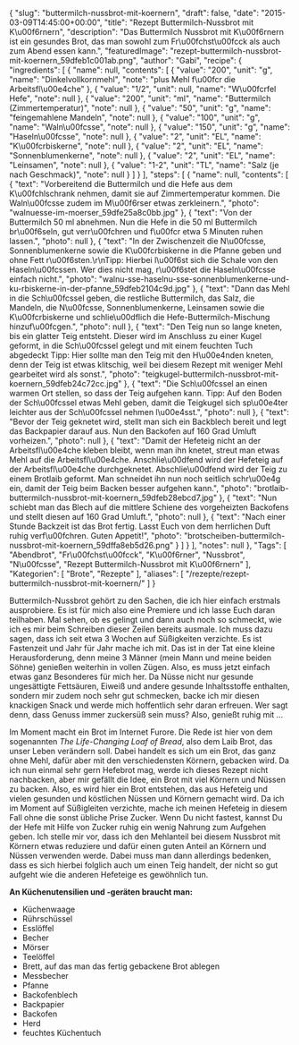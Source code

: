 {
    "slug": "buttermilch-nussbrot-mit-koernern",
    "draft": false,
    "date": "2015-03-09T14:45:00+00:00",
    "title": "Rezept Buttermilch-Nussbrot mit K\u00f6rnern",
    "description": "Das Buttermilch Nussbrot mit K\u00f6rnern ist ein gesundes Brot, das man sowohl zum Fr\u00fchst\u00fcck als auch zum Abend essen kann.",
    "featuredImage": "rezept-buttermilch-nussbrot-mit-koernern_59dfeb1c001ab.png",
    "author": "Gabi",
    "recipe": {
        "ingredients": [
            {
                "name": null,
                "contents": [
                    {
                        "value": "200",
                        "unit": "g",
                        "name": "Dinkelvollkornmehl",
                        "note": "plus Mehl f\u00fcr die Arbeitsfl\u00e4che"
                    },
                    {
                        "value": "1\/2",
                        "unit": null,
                        "name": "W\u00fcrfel Hefe",
                        "note": null
                    },
                    {
                        "value": "200",
                        "unit": "ml",
                        "name": "Buttermilch (Zimmertemperatur)",
                        "note": null
                    },
                    {
                        "value": "50",
                        "unit": "g",
                        "name": "feingemahlene Mandeln",
                        "note": null
                    },
                    {
                        "value": "100",
                        "unit": "g",
                        "name": "Waln\u00fcsse",
                        "note": null
                    },
                    {
                        "value": "150",
                        "unit": "g",
                        "name": "Haseln\u00fcsse",
                        "note": null
                    },
                    {
                        "value": "2",
                        "unit": "EL",
                        "name": "K\u00fcrbiskerne",
                        "note": null
                    },
                    {
                        "value": "2",
                        "unit": "EL",
                        "name": "Sonnenblumenkerne",
                        "note": null
                    },
                    {
                        "value": "2",
                        "unit": "EL",
                        "name": "Leinsamen",
                        "note": null
                    },
                    {
                        "value": "1-2",
                        "unit": "TL",
                        "name": "Salz (je nach Geschmack)",
                        "note": null
                    }
                ]
            }
        ],
        "steps": [
            {
                "name": null,
                "contents": [
                    {
                        "text": "Vorbereitend die Buttermilch und die Hefe aus dem K\u00fchlschrank nehmen, damit sie auf Zimmertemperatur kommen. Die Waln\u00fcsse zudem im M\u00f6rser etwas zerkleinern.",
                        "photo": "walnuesse-im-moerser_59dfe25a8c0bb.jpg"
                    },
                    {
                        "text": "Von der Buttermilch 50 ml abnehmen. Nun die Hefe in die 50 ml Buttermilch  br\u00f6seln, gut verr\u00fchren und f\u00fcr etwa 5 Minuten ruhen lassen.",
                        "photo": null
                    },
                    {
                        "text": "In der Zwischenzeit die N\u00fcsse, Sonnenblumenkerne sowie die K\u00fcrbiskerne in die Pfanne geben und ohne Fett  r\u00f6sten.\r\nTipp: Hierbei l\u00f6st sich die Schale von den Haseln\u00fcssen. Wer dies nicht mag, r\u00f6stet die Haseln\u00fcsse einfach nicht.",
                        "photo": "walnu-sse-haselnu-sse-sonnenblumenkerne-und-ku-rbiskerne-in-der-pfanne_59dfeb2104c9d.jpg"
                    },
                    {
                        "text": "Dann das Mehl in die Sch\u00fcssel geben, die restliche Buttermilch, das Salz, die Mandeln, die N\u00fcsse, Sonnenblumenkerne, Leinsamen sowie die K\u00fcrbiskerne und schlie\u00dflich die Hefe-Buttermilch-Mischung hinzuf\u00fcgen.",
                        "photo": null
                    },
                    {
                        "text": "Den Teig nun so lange kneten, bis ein glatter Teig entsteht. Dieser wird im Anschluss zu einer Kugel geformt, in die Sch\u00fcssel gelegt  und  mit einem feuchten Tuch abgedeckt Tipp: Hier sollte man den Teig mit den H\u00e4nden kneten, denn der Teig ist etwas klitschig, weil bei diesem Rezept mit weniger Mehl gearbeitet wird als sonst.",
                        "photo": "teigkugel-buttermilch-nussbrot-mit-koernern_59dfeb24c72cc.jpg"
                    },
                    {
                        "text": "Die Sch\u00fcssel an einen warmen Ort stellen, so dass der Teig  aufgehen kann. Tipp: Auf den Boden der Sch\u00fcssel etwas Mehl geben, damit die Teigkugel sich sp\u00e4ter leichter aus der Sch\u00fcssel nehmen l\u00e4sst.",
                        "photo": null
                    },
                    {
                        "text": "Bevor der Teig geknetet wird, stellt man sich ein Backblech bereit und legt das Backpapier darauf aus. Nun den Backofen auf 160 Grad Umluft vorheizen.",
                        "photo": null
                    },
                    {
                        "text": "Damit der Hefeteig nicht an der Arbeitsfl\u00e4che kleben bleibt, wenn man ihn knetet, streut man etwas Mehl auf die Arbeitsfl\u00e4che. Anschlie\u00dfend wird der Hefeteig auf der Arbeitsfl\u00e4che durchgeknetet. Abschlie\u00dfend wird der Teig zu einem Brotlaib geformt. Man schneidet ihn nun noch seitlich schr\u00e4g ein, damit der Teig beim Backen besser aufgehen kann.",
                        "photo": "brotlaib-buttermilch-nussbrot-mit-koernern_59dfeb28ebcd7.jpg"
                    },
                    {
                        "text": "Nun schiebt man das Blech auf die mittlere Schiene des vorgeheizten Backofens und stellt diesen auf 160 Grad Umluft.",
                        "photo": null
                    },
                    {
                        "text": "Nach einer Stunde Backzeit ist das Brot fertig. Lasst Euch von dem herrlichen Duft ruhig verf\u00fchren. Guten Appetit!",
                        "photo": "brotscheiben-buttermilch-nussbrot-mit-koernern_59dffa8eb5d26.png"
                    }
                ]
            }
        ],
        "notes": null
    },
    "Tags": [
        "Abendbrot",
        "Fr\u00fchst\u00fcck",
        "K\u00f6rner",
        "Nussbrot",
        "N\u00fcsse",
        "Rezept Buttermilch-Nussbrot mit K\u00f6rnern"
    ],
    "Kategorien": [
        "Brote",
        "Rezepte"
    ],
    "aliases": [
        "\/rezepte\/rezept-buttermilch-nussbrot-mit-koernern\/"
    ]
}

Buttermilch-Nussbrot gehört zu den Sachen, die ich hier einfach erstmals ausprobiere. Es ist für mich also eine Premiere und ich lasse Euch daran teilhaben. Mal sehen, ob es gelingt und dann auch noch so schmeckt, wie ich es mir beim Schreiben dieser Zeilen bereits ausmale. Ich muss dazu sagen, dass ich seit etwa 3 Wochen auf Süßigkeiten verzichte. Es ist Fastenzeit und Jahr für Jahr mache ich mit. Das ist in der Tat eine kleine Herausforderung, denn meine 3 Männer (mein Mann und meine beiden Söhne) genießen weiterhin in vollen Zügen. Also, es muss jetzt einfach etwas ganz Besonderes für mich her. Da Nüsse nicht nur gesunde ungesättigte Fettsäuren, Eiweiß und andere gesunde Inhaltsstoffe enthalten, sondern mir zudem noch sehr gut schmecken, backe ich mir diesen knackigen Snack und werde mich hoffentlich sehr daran erfreuen. Wer sagt denn, dass Genuss immer zuckersüß sein muss? Also, genießt ruhig mit &#8230;

Im Moment macht ein Brot im Internet Furore. Die Rede ist hier von dem sogenannten _The Life-Changing Loaf of Bread_, also dem Laib Brot, das unser Leben verändern soll. Dabei handelt es sich um ein Brot, das ganz ohne Mehl, dafür aber mit den verschiedensten Körnern, gebacken wird. Da ich nun einmal sehr gern Hefebrot mag, werde ich dieses Rezept nicht nachbacken, aber mir gefällt die Idee, ein Brot mit viel Körnern und Nüssen zu backen. Also, es wird hier ein Brot entstehen, das aus Hefeteig und vielen gesunden und köstlichen Nüssen und Körnern gemacht wird. Da ich im Moment auf Süßigleiten verzichte, mache ich meinen Hefeteig in diesem Fall ohne die sonst übliche Prise Zucker. Wenn Du nicht fastest, kannst Du der Hefe mit Hilfe von Zucker ruhig ein wenig Nahrung zum Aufgehen geben. Ich stelle mir vor, dass ich den Mehlanteil bei diesem Nussbrot mit Körnern etwas reduziere und dafür einen guten Anteil an Körnern und Nüssen verwenden werde. Dabei muss man dann allerdings bedenken, dass es sich hierbei folglich auch um einen Teig handelt, der nicht so gut aufgeht wie die anderen Hefeteige es gewöhnlich tun.

**An Küchenutensilien und -geräten braucht man:**

 * Küchenwaage
 * Rührschüssel
 * Esslöffel
 * Becher
 * Mörser
 * Teelöffel
 * Brett, auf das man das fertig gebackene Brot ablegen
 * Messbecher
 * Pfanne
 * Backofenblech
 * Backpapier
 * Backofen
 * Herd
 * feuchtes Küchentuch